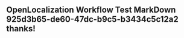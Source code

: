 <properties
ms.topic="hero-topic"
ms.test1="hero-topic"
ms.test2="test"/>

## OpenLocalization Workflow Test MarkDown 925d3b65-de60-47dc-b9c5-b3434c5c12a2 thanks!
